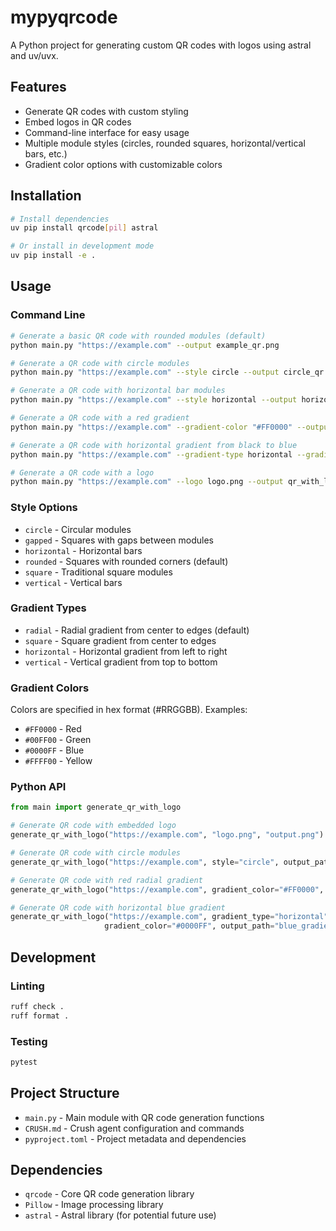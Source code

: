 # mypyqrcode

A Python project for generating custom QR codes with logos using astral and uv/uvx.

## Features

- Generate QR codes with custom styling
- Embed logos in QR codes
- Command-line interface for easy usage
- Multiple module styles (circles, rounded squares, horizontal/vertical bars, etc.)
- Gradient color options with customizable colors

## Installation

```bash
# Install dependencies
uv pip install qrcode[pil] astral

# Or install in development mode
uv pip install -e .
```

## Usage

### Command Line

```bash
# Generate a basic QR code with rounded modules (default)
python main.py "https://example.com" --output example_qr.png

# Generate a QR code with circle modules
python main.py "https://example.com" --style circle --output circle_qr.png

# Generate a QR code with horizontal bar modules
python main.py "https://example.com" --style horizontal --output horizontal_qr.png

# Generate a QR code with a red gradient
python main.py "https://example.com" --gradient-color "#FF0000" --output red_gradient_qr.png

# Generate a QR code with horizontal gradient from black to blue
python main.py "https://example.com" --gradient-type horizontal --gradient-color "#0000FF" --output horizontal_blue_qr.png

# Generate a QR code with a logo
python main.py "https://example.com" --logo logo.png --output qr_with_logo.png
```

### Style Options

- `circle` - Circular modules
- `gapped` - Squares with gaps between modules
- `horizontal` - Horizontal bars
- `rounded` - Squares with rounded corners (default)
- `square` - Traditional square modules
- `vertical` - Vertical bars

### Gradient Types

- `radial` - Radial gradient from center to edges (default)
- `square` - Square gradient from center to edges
- `horizontal` - Horizontal gradient from left to right
- `vertical` - Vertical gradient from top to bottom

### Gradient Colors

Colors are specified in hex format (#RRGGBB). Examples:
- `#FF0000` - Red
- `#00FF00` - Green
- `#0000FF` - Blue
- `#FFFF00` - Yellow

### Python API

```python
from main import generate_qr_with_logo

# Generate QR code with embedded logo
generate_qr_with_logo("https://example.com", "logo.png", "output.png")

# Generate QR code with circle modules
generate_qr_with_logo("https://example.com", style="circle", output_path="circle_qr.png")

# Generate QR code with red radial gradient
generate_qr_with_logo("https://example.com", gradient_color="#FF0000", output_path="red_qr.png")

# Generate QR code with horizontal blue gradient
generate_qr_with_logo("https://example.com", gradient_type="horizontal", 
                     gradient_color="#0000FF", output_path="blue_gradient_qr.png")
```

## Development

### Linting

```bash
ruff check .
ruff format .
```

### Testing

```bash
pytest
```

## Project Structure

- `main.py` - Main module with QR code generation functions
- `CRUSH.md` - Crush agent configuration and commands
- `pyproject.toml` - Project metadata and dependencies

## Dependencies

- `qrcode` - Core QR code generation library
- `Pillow` - Image processing library
- `astral` - Astral library (for potential future use)